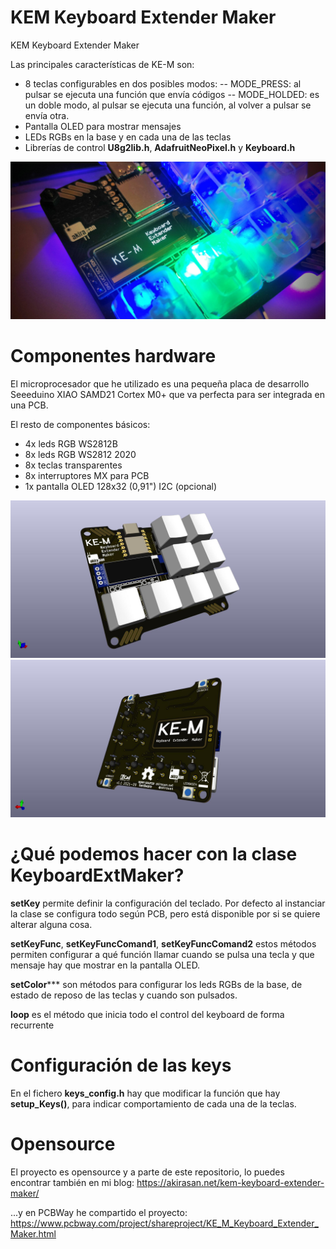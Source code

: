 # KEM Keyboard Extender Maker
KEM Keyboard Extender Maker

Las principales características de KE-M son:

- 8 teclas configurables en dos posibles modos:
-- MODE_PRESS: al pulsar se ejecuta una función que envía códigos
-- MODE_HOLDED: es un doble modo, al pulsar se ejecuta una función, al volver a pulsar se envía otra.
- Pantalla OLED para mostrar mensajes
- LEDs RGBs en la base y en cada una de las teclas
- Librerías de control **U8g2lib.h**, **AdafruitNeoPixel.h** y **Keyboard.h**

![](https://github.com/akirasan/KEM_KeyboardExtenderMaker/blob/main/images/KE-M%20keyboard%20extender%20maker.jpg)

# Componentes hardware
El microprocesador que he utilizado es una pequeña placa de desarrollo Seeeduino XIAO SAMD21 Cortex M0+ que va perfecta para ser integrada en una PCB.

El resto de componentes básicos:

- 4x leds RGB WS2812B
- 8x leds RGB WS2812 2020
- 8x teclas transparentes
- 8x interruptores MX para PCB
- 1x pantalla OLED 128x32 (0,91") I2C (opcional)

![](https://github.com/akirasan/KEM_KeyboardExtenderMaker/blob/main/images/KEM004.jpg)
![](https://github.com/akirasan/KEM_KeyboardExtenderMaker/blob/main/images/KEM005.jpg)

# ¿Qué podemos hacer con la clase KeyboardExtMaker?

**setKey** permite definir la configuración del teclado. Por defecto al instanciar la clase se configura todo según PCB, pero está disponible por si se quiere alterar alguna cosa.

**setKeyFunc**, **setKeyFuncComand1**, **setKeyFuncComand2** estos métodos permiten configurar a qué función llamar cuando se pulsa una tecla y que mensaje hay que mostrar en la pantalla OLED.

**setColor***** son métodos para configurar los leds RGBs de la base, de estado de reposo de las teclas y cuando son pulsados.

**loop** es el método que inicia todo el control del keyboard de forma recurrente

# Configuración de las keys
En el fichero **keys_config.h** hay que modificar la función que hay **setup_Keys()**, para indicar comportamiento de cada una de la teclas.


# Opensource
El proyecto es opensource y a parte de este repositorio, lo puedes encontrar también en mi blog:
https://akirasan.net/kem-keyboard-extender-maker/

...y en PCBWay he compartido el proyecto:
https://www.pcbway.com/project/shareproject/KE_M_Keyboard_Extender_Maker.html
